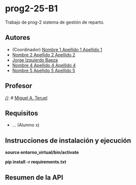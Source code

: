 # prog2-25-B1
Trabajo de prog-2 sistema de gestión de reparto.

## Autores

* (Coordinador) [Nombre 1 Apellido 1 Apellido 1](https://github.com/alumno1)
* [Nombre 2 Apellido 2 Apellido 2](https://github.com/alumno2)
* [Jorge Izquierdo Baeza](https://github.com/jorgeizquierdo-git)
* [Nombre 4 Apellido 4 Apellido 4](https://github.com/alumno4)
* [Nombre 5 Apellido 5 Apellido 5](https://github.com/alumno5)

## Profesor
[//]: # [Miguel A. Teruel](https://github.com/materuel-ua)

## Requisitos
[//]: # (Indicad aquí los requisitos de vuestra aplicación, así como el alumno responsable de cada uno de ellos)
* ... (Alumno x)


## Instrucciones de instalación y ejecución
[//]: # (En primer lugar hay que activar el entorno virtual, para ello, ejecuta en la terminal el siguiente comando:)

**source entorno_virtual/bin/activate**

[//]: # (Ahora procedemos a instalar todas las dependencias:)

**pip install -r requirements.txt**

[//]: # (¡Ya tenemos nuestro entorno y librerías preparado! Puedes probar la aplicación.)


## Resumen de la API
[//]: # (Cuando tengáis la API, añadiréis aquí la descripción de las diferentes llamadas.)
[//]: # (Para la evaluación por pares, indicaréis aquí las diferentes opciones de vuestro menú textual, especificando para qué sirve cada una de ellas)
